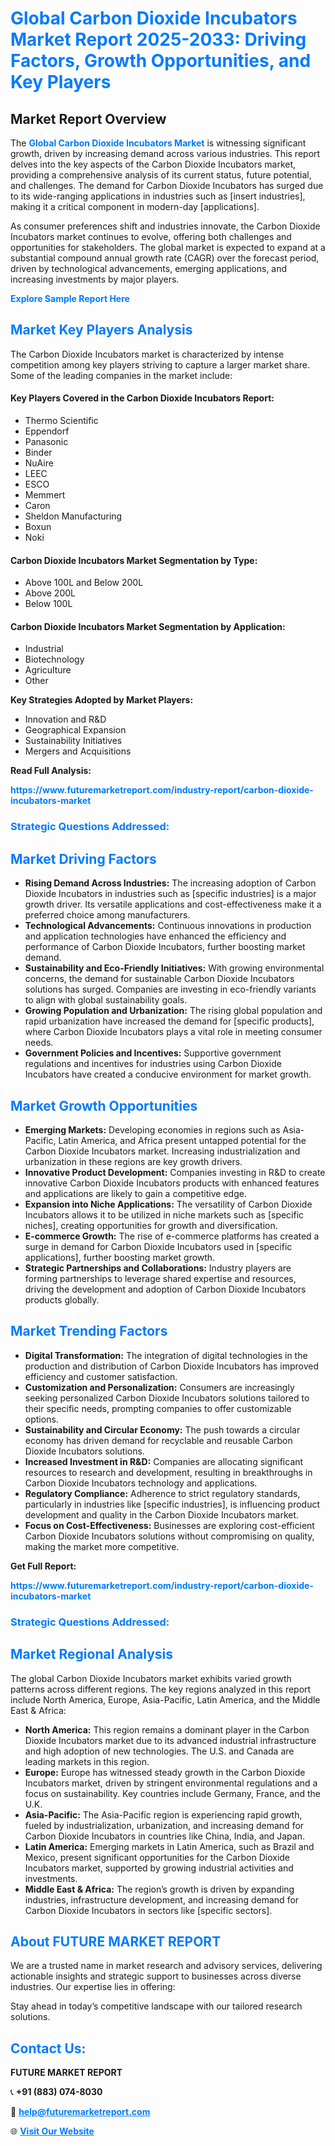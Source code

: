 <h1 style="color: #007BFF;">Global Carbon Dioxide Incubators Market Report 2025-2033: Driving Factors, Growth Opportunities, and Key Players</h1>

<section id="overview">
<h2>Market Report Overview</h2>
<p>The <a href="https://www.futuremarketreport.com/industry-report/carbon-dioxide-incubators-market" style="color: #007BFF; text-decoration: none;"><strong>Global Carbon Dioxide Incubators Market</strong></a> is witnessing significant growth, driven by increasing demand across various industries. This report delves into the key aspects of the Carbon Dioxide Incubators market, providing a comprehensive analysis of its current status, future potential, and challenges. The demand for Carbon Dioxide Incubators has surged due to its wide-ranging applications in industries such as [insert industries], making it a critical component in modern-day [applications].</p>
<p>As consumer preferences shift and industries innovate, the Carbon Dioxide Incubators market continues to evolve, offering both challenges and opportunities for stakeholders. The global market is expected to expand at a substantial compound annual growth rate (CAGR) over the forecast period, driven by technological advancements, emerging applications, and increasing investments by major players.</p>
</section>

<section id="overview">
<p><a href="https://www.futuremarketreport.com/request-sample/reportId=62592" style="color: #007BFF; text-decoration: none;"><strong>Explore Sample Report Here</strong></a></p>
</section>

<section id="key-players">
<h2 style="color: #007BFF;">Market Key Players Analysis</h2>
<p>The Carbon Dioxide Incubators market is characterized by intense competition among key players striving to capture a larger market share. Some of the leading companies in the market include:</p>
<h4>Key Players Covered in the Carbon Dioxide Incubators Report:</h4>
<ul><li>Thermo Scientific</li><li>Eppendorf</li><li>Panasonic</li><li>Binder</li><li>NuAire</li><li>LEEC</li><li>ESCO</li><li>Memmert</li><li>Caron</li><li>Sheldon Manufacturing</li><li>Boxun</li><li>Noki</li></ul>
<h4>Carbon Dioxide Incubators Market Segmentation by Type:</h4>
<ul><li>Above 100L and Below 200L</li><li>Above 200L</li><li>Below 100L</li></ul>

<h4>Carbon Dioxide Incubators Market Segmentation by Application:</h4>
<ul><li>Industrial</li><li>Biotechnology</li><li>Agriculture</li><li>Other</li></ul>
<p><strong>Key Strategies Adopted by Market Players:</strong></p>
<ul>
<li>Innovation and R&D</li>
<li>Geographical Expansion</li>
<li>Sustainability Initiatives</li>
<li>Mergers and Acquisitions</li>
</ul>
</section>

<section>
<p><strong>Read Full Analysis: </strong></p><a href="https://www.futuremarketreport.com/industry-report/carbon-dioxide-incubators-market" style="color: #007BFF; text-decoration: none;"><strong>https://www.futuremarketreport.com/industry-report/carbon-dioxide-incubators-market</strong></a>
<h3 style="color: #007BFF;">Strategic Questions Addressed:</h3>
</section>

<section id="driving-factors">
<h2 style="color: #007BFF;">Market Driving Factors</h2>
<ul>
<li><strong>Rising Demand Across Industries:</strong> The increasing adoption of Carbon Dioxide Incubators in industries such as [specific industries] is a major growth driver. Its versatile applications and cost-effectiveness make it a preferred choice among manufacturers.</li>
<li><strong>Technological Advancements:</strong> Continuous innovations in production and application technologies have enhanced the efficiency and performance of Carbon Dioxide Incubators, further boosting market demand.</li>
<li><strong>Sustainability and Eco-Friendly Initiatives:</strong> With growing environmental concerns, the demand for sustainable Carbon Dioxide Incubators solutions has surged. Companies are investing in eco-friendly variants to align with global sustainability goals.</li>
<li><strong>Growing Population and Urbanization:</strong> The rising global population and rapid urbanization have increased the demand for [specific products], where Carbon Dioxide Incubators plays a vital role in meeting consumer needs.</li>
<li><strong>Government Policies and Incentives:</strong> Supportive government regulations and incentives for industries using Carbon Dioxide Incubators have created a conducive environment for market growth.</li>
</ul>
</section>

<section id="growth-opportunities">
<h2 style="color: #007BFF;">Market Growth Opportunities</h2>
<ul>
<li><strong>Emerging Markets:</strong> Developing economies in regions such as Asia-Pacific, Latin America, and Africa present untapped potential for the Carbon Dioxide Incubators market. Increasing industrialization and urbanization in these regions are key growth drivers.</li>
<li><strong>Innovative Product Development:</strong> Companies investing in R&D to create innovative Carbon Dioxide Incubators products with enhanced features and applications are likely to gain a competitive edge.</li>
<li><strong>Expansion into Niche Applications:</strong> The versatility of Carbon Dioxide Incubators allows it to be utilized in niche markets such as [specific niches], creating opportunities for growth and diversification.</li>
<li><strong>E-commerce Growth:</strong> The rise of e-commerce platforms has created a surge in demand for Carbon Dioxide Incubators used in [specific applications], further boosting market growth.</li>
<li><strong>Strategic Partnerships and Collaborations:</strong> Industry players are forming partnerships to leverage shared expertise and resources, driving the development and adoption of Carbon Dioxide Incubators products globally.</li>
</ul>
</section>

<section id="trending-factors">
<h2 style="color: #007BFF;">Market Trending Factors</h2>
<ul>
<li><strong>Digital Transformation:</strong> The integration of digital technologies in the production and distribution of Carbon Dioxide Incubators has improved efficiency and customer satisfaction.</li>
<li><strong>Customization and Personalization:</strong> Consumers are increasingly seeking personalized Carbon Dioxide Incubators solutions tailored to their specific needs, prompting companies to offer customizable options.</li>
<li><strong>Sustainability and Circular Economy:</strong> The push towards a circular economy has driven demand for recyclable and reusable Carbon Dioxide Incubators solutions.</li>
<li><strong>Increased Investment in R&D:</strong> Companies are allocating significant resources to research and development, resulting in breakthroughs in Carbon Dioxide Incubators technology and applications.</li>
<li><strong>Regulatory Compliance:</strong> Adherence to strict regulatory standards, particularly in industries like [specific industries], is influencing product development and quality in the Carbon Dioxide Incubators market.</li>
<li><strong>Focus on Cost-Effectiveness:</strong> Businesses are exploring cost-efficient Carbon Dioxide Incubators solutions without compromising on quality, making the market more competitive.</li>
</ul>
</section>

<section>
<p><strong>Get Full Report: </strong></p><a href="https://www.futuremarketreport.com/industry-report/carbon-dioxide-incubators-market" style="color: #007BFF; text-decoration: none;"><strong>https://www.futuremarketreport.com/industry-report/carbon-dioxide-incubators-market</strong></a>
<h3 style="color: #007BFF;">Strategic Questions Addressed:</h3>
</section>


<section id="regional-analysis">
<h2 style="color: #007BFF;">Market Regional Analysis</h2>
<p>The global Carbon Dioxide Incubators market exhibits varied growth patterns across different regions. The key regions analyzed in this report include North America, Europe, Asia-Pacific, Latin America, and the Middle East & Africa:</p>
<ul>
<li><strong>North America:</strong> This region remains a dominant player in the Carbon Dioxide Incubators market due to its advanced industrial infrastructure and high adoption of new technologies. The U.S. and Canada are leading markets in this region.</li>
<li><strong>Europe:</strong> Europe has witnessed steady growth in the Carbon Dioxide Incubators market, driven by stringent environmental regulations and a focus on sustainability. Key countries include Germany, France, and the U.K.</li>
<li><strong>Asia-Pacific:</strong> The Asia-Pacific region is experiencing rapid growth, fueled by industrialization, urbanization, and increasing demand for Carbon Dioxide Incubators in countries like China, India, and Japan.</li>
<li><strong>Latin America:</strong> Emerging markets in Latin America, such as Brazil and Mexico, present significant opportunities for the Carbon Dioxide Incubators market, supported by growing industrial activities and investments.</li>
<li><strong>Middle East & Africa:</strong> The region’s growth is driven by expanding industries, infrastructure development, and increasing demand for Carbon Dioxide Incubators in sectors like [specific sectors].</li>
</ul>
</section>

<footer>
<h2 style="color: #007BFF;">About FUTURE MARKET REPORT</h2>
<p>We are a trusted name in market research and advisory services, delivering actionable insights and strategic support to businesses across diverse industries. Our expertise lies in offering:</p>

<p>Stay ahead in today’s competitive landscape with our tailored research solutions.</p>

<h2 style="color: #007BFF;">Contact Us:</h2>
<p><strong>FUTURE MARKET REPORT</strong></p>
<p>📞 <strong>+91 (883) 074-8030</strong></p>
<p>📧 <strong><a href="mailto:help@futuremarketreport.com" style="color: #007BFF;">help@futuremarketreport.com</a></strong></p>
<p>🌐 <strong><a href="https://www.futuremarketreport.com/" style="color: #007BFF;">Visit Our Website</a></strong></p>
</footer>